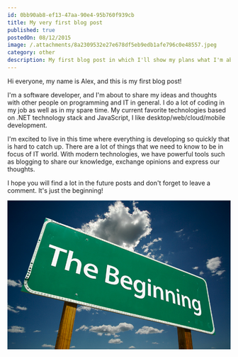 ```yaml
---
id: 0bb90ab8-ef13-47aa-90e4-95b760f939cb
title: My very first blog post
published: true
postedOn: 08/12/2015
image: /.attachments/8a2309532e27e678df5eb9edb1afe796c0e48557.jpeg
category: other
description: My first blog post in which I'll show my plans what I'm about to share.
---
```


Hi everyone, my name is Alex, and this is my first blog post!

I'm a software developer, and I'm about to share my ideas and thoughts with other people on programming and IT in general. I do a lot of coding in my job as well as in my spare time. My current favorite technologies based on .NET technology stack and JavaScript, I like desktop/web/cloud/mobile development.

I'm excited to live in this time where everything is developing so quickly that is hard to catch up. There are a lot of things that we need to know to be in focus of IT world. With modern technologies, we have powerful tools such as blogging to share our knowledge, exchange opinions and express our thoughts.

I hope you will find a lot in the future posts and don't forget to leave a comment. It's just the beginning!

<!--more-->

![It's just beginning](/.attachments/8a2309532e27e678df5eb9edb1afe796c0e48557.jpeg)

